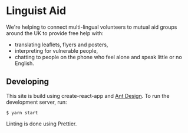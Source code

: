 # Linguist Aid

We're helping to connect multi-lingual volunteers to mutual aid groups around the UK to provide free help with:

- translating leaflets, flyers and posters,
- interpreting for vulnerable people,
- chatting to people on the phone who feel alone and speak little or no English.

## Developing

This site is build using create-react-app and [Ant Design](https://ant.design/docs/react/introduce). To run the development server, run:

```
$ yarn start
```

Linting is done using Prettier.
